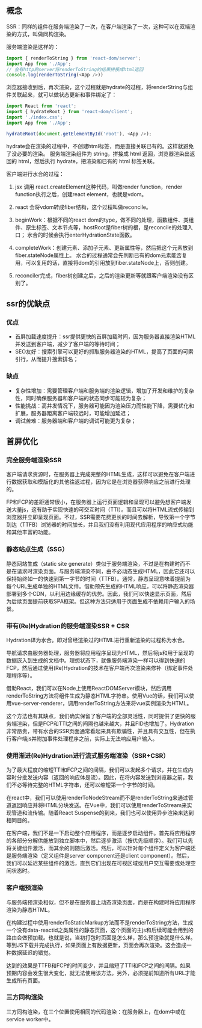 ## 概念

SSR：同样的组件在服务端渲染了一次，在客户端渲染了一次，这种可以在双端渲染的方式，叫做同构渲染。

服务端渲染是这样的：

```js
import { renderToString } from 'react-dom/server';
import App from './App';
// 会有http的server将renderToString的结果拼接成html返回
console.log(renderToString(<App />))
```

浏览器接收到后，再次渲染，这个过程就是hydrate的过程，将renderString与组件关联起来，就可以做状态更新和事件绑定了：

```js
import React from 'react';
import { hydrateRoot } from 'react-dom/client';
import './index.css';
import App from './App';

hydrateRoot(document.getElementById('root'), <App />);

```

hydrate会在渲染的过程中，不创建html标签，而是直接关联已有的。这样就避免了没必要的渲染。
服务端渲染组件为 string，拼接成 html 返回，浏览器渲染出返回的 html，然后执行 hydrate，把渲染和已有的 html 标签关联。

客户端进行水合的过程：
1. jsx 调用 react.createElement这种代码，叫做render function，render function执行之后，创建react element，也就是vdom。
2. react 会将vdom转成fiber结构，这个过程叫做reconcile。
  1. beginWork：根据不同的react dom的type，做不同的处理，函数组件、类组件、原生标签、文本节点等，hostRoot是fiber树的根，是reconcile的处理入口；
  水合的时候会执行enterHydrationState函数。
  2. completeWork：创建元素、添加子元素、更新属性等，然后把这个元素放到fiber.stateNode属性上。
  水合的过程通常会先判断已有的dom元素能否复用，可以复用的话，直接将dom的引用放到fiber.stateNode上，否则创建。

3. reconciler完成，fiber树创建之后，之后的渲染更新等就跟客户端渲染没有区别了。

## ssr的优缺点

### 优点

- 首屏加载速度提升：ssr提供更快的首屏加载时间，因为服务器直接渲染HTML并发送到客户端，减少了客户端的等待时间；
- SEO友好：搜索引擎可以更好的抓取服务器渲染的HTML，提高了页面的可索引行，从而提升搜索排名；

### 缺点

- 复杂性增加：需要管理客户端和服务端的渲染逻辑，增加了开发和维护的复杂性，同时确保服务器和客户端的状态同步可能较为复杂；
- 性能挑战：高并发情况下，服务器可能因为渲染压力而性能下降，需要优化和扩展，服务器距离客户端较远时，可能增加延迟；
- 调试苦难：服务器端和客户端的调试可能更为复杂；


## 首屏优化

### 完全服务端渲染SSR

客户端请求资源时，在服务器上完成完整的HTML生成，这样可以避免在客户端进行数据获取和模版化的其他往返过程，因为它是在浏览器获得响应之前进行处理的。

FP和FCP的差距通常很小，在服务器上运行页面逻辑和呈现可以避免想客户端发送大量js，这有助于实现快速的可交互时间（TTI）。而且可以将HTML流式传输到浏览器并立即呈现页面。不过，SSR需要花费更长的时间去解析，导致第一个字节到达（TTFB）浏览器的时间加长，并且我们没有利用现代应用程序的响应式功能和其他丰富的功能。

### 静态站点生成（SSG）

静态网站生成（static site generate）类似于服务端渲染，不过是在构建时而不是在请求时渲染页面。与服务端渲染不同，由不必动态生成HTML，因此它还可以保持始终如一的快速到第一字节的时间（TTFB）。通常，静态呈现意味着提前为每个URL生成单独的HTML文件。借助预先生成的HTML响应，可以将静态渲染器部署到多个CDN，以利用边缘缓存的优势。因此，我们可以快速显示页面，然后为后续页面提前获取SPA框架。但这种方法只适用于页面生成不依赖用户输入的场景。

### 带有(Re)Hydration的服务端渲染SSR + CSR 

Hydration译为水合。即对曾经渲染过的HTML进行重新渲染的过程称为水合。

导航请求由服务器处理，服务器将应用程序呈现为HTML，然后将js和用于呈现的数据嵌入到生成的文档中。理想状态下，就像服务端渲染一样可以得到快速的FCP，然后通过使用(Re)Hydration的技术在客户端再次渲染来修补（绑定事件处理程序等）。

借助React，我们可以在Node上使用ReactDOMServer模块，然后调用renderToString方法将组件生成为静态HTML字符串。使用Vue的话，我们可以使用vue-server-renderer，调用renderToString方法来将vue实例渲染为HTML。

这个方法也有其缺点，我们确实保留了客户端的全部灵活性，同时提供了更快的服务端渲染，但是FCP和TTI之间的间隔也越来越大，并且FID也增加了。Hydration非常昂贵，带有水合的SSR页面通常看起来具有欺骗性，并且具有交互性，但在执行客户端js并附加事件处理程序之前，实际上无法响应用户输入。

### 使用渐进(Re)Hydration进行流式服务端渲染（SSR+CSR）

为了最大程度的缩短TTI和FCP之间的间隔，我们可以发起多个请求，并在生成内容时分批发送内容（返回的响应体是流）。因此，在将内容发送到浏览器之前，我们不必等待完整的HTML字符串，还可以缩短第一个字节的时间。

在react中，我们可以使用renderToNodeStream而不是renderToString来通过管道返回响应并将HTML分块发送。在Vue中，我们可以使用renderToStream来实现管道和流传输。随着React Suspense的到来，我们也可以使用异步渲染来达到相同目的。

在客户端，我们不是一下启动整个应用程序，而是逐步启动组件。首先将应用程序的各部分分解供能放到独立脚本中，然后逐步激活（按优先级顺序）。我们可以先将关键组件激活，而其余的则随后激活。然后，可以针对每个组件定义为客户端还是服务端渲染（定义组件是server component还是client component）。然后，我们可以延迟某些组件的激活，直到它们出现在可视区域或用户交互需要或处理空闲状态时。

### 客户端预渲染

与服务端预渲染相似，但不是在服务器上动态渲染页面，而是在构建时将应用程序渲染为静态HTML。

在构建过程中使用renderToStaticMarkup方法而不是renderToString方法，生成一个没有data-reactid之类属性的静态页面，这个页面的主js和后续可能会用到的路由会做预加载。也就是说，当初打包时页面是怎么样，那么预渲染就是什么样。等到JS下载并完成执行，如果页面上有数据更新，页面会再次渲染。这会造成一种数据延迟的错觉。

达到的效果是TTFB和FCP的时间变少，并且缩短了TTI和FCP之间的间隔。如果预期内容会发生很大变化，就无法使用该方法。另外，必须提前知道所有URL才能生成所有页面。


### 三方同构渲染

三方同构渲染，在三个位置使用相同的代码渲染：在服务器上，在dom中或在service worker中。



